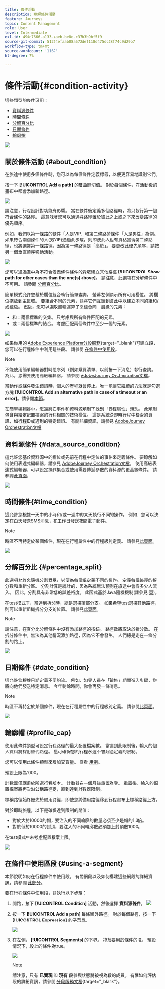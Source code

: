 ```yaml
---
title: 條件活動
description: 瞭解條件活動
feature: Journeys
topic: Content Management
role: User
level: Intermediate
exl-id: 496c7666-a133-4aeb-be8e-c37b3b9bf5f9
source-git-commit: 51254efaab08a572def118d475dc18f74c9d29b7
workflow-type: tm+mt
source-wordcount: '1167'
ht-degree: 7%

---
```


# 條件活動{#condition-activity}

這些類型的條件可用：

* [資料源條件](#data_source_condition)
* [時間條件](#time_condition)
* [分解百分比](#percentage_split)
* [日期條件](#date_condition)
* [輪廓帽](#profile_cap)

![](../assets/journey49.png)

## 關於條件活動 {#about_condition}

在旅途中使用多個條件時，您可以為每個條件定義標籤，以便更容易地識別它們。

按一下 **[!UICONTROL Add a path]** 的雙曲餘切值。 對於每個條件，在活動後的畫布中都會添加新路徑。

![](../assets/journey47.png)

請注意，行程設計對功能有影響。 當在條件後定義多個路徑時，將只執行第一個符合條件的路徑。 這意味著您可以通過將路徑置於彼此之上或之下來改變路徑的優先順序。

例如，我們以第一條路的條件「人是VIP」和第二條路的條件「人是男性」為例。 如果符合兩個條件的人(男VIP)通過此步驟，則即使此人也有資格獲得第二條路徑，也將選擇第一條路徑，因為第一條路徑是「高於」。 要更改此優先順序，請按另一個垂直順序移動活動。

![](../assets/journey48.png)

您可以通過選中為不符合定義條件條件的受眾建立其他路徑 **[!UICONTROL Show path for other cases than the one(s) above]**。 請注意，此選項在分解條件中不可用。 請參閱 [分解百分比](#percentage_split)。

簡單模式允許您基於欄位組合執行簡單查詢。 螢幕左側顯示所有可用欄位。 將欄位拖放到主區域。 要組合不同的元素，請將它們互鎖到彼此中以建立不同的組和/或組級。 然後，您可以選取邏輯運算子來組合同一層級的元素：

* 和：兩個標準的交集。 只考慮與所有條件匹配的元素。
* 或：兩個標準的結合。 考慮匹配兩個條件中至少一個的元素。

![](../assets/journey64.png)

如果你用的 [Adobe Experience Platform分段服務](https://experienceleague.adobe.com/docs/experience-platform/segmentation/home.html){target=&quot;_blank&quot;}可建立段，您可以在行程條件中利用這些段。 請參閱 [在條件中使用段](../building-journeys/condition-activity.md#using-a-segment)。


>[!NOTE]
>
>不能使用簡單編輯器對時間序列（例如購買清單、以前按一下消息）執行查詢。 為此，您需要使用高級編輯器。 請參閱 [AdobeJourney Orchestration文檔](expression/expressionadvanced.md)。

當動作或條件發生錯誤時，個人的歷程就會停止。唯一能讓它繼續的方法就是勾選方塊 **[!UICONTROL Add an alternative path in case of a timeout or an error]**。請參閱[本節](../building-journeys/using-the-journey-designer.md#paths)。

在簡單編輯器中，您還將在事件和資料源類別下找到「行程屬性」類別。 此類別包含與給定配置檔案的行程相關的技術欄位。 這是系統從即時行程中檢索的資訊，如行程ID或遇到的特定錯誤。 有關詳細資訊，請參見 [AdobeJourney Orchestration文檔](expression/journey-properties.md)

## 資料源條件 {#data_source_condition}

這允許您基於資料源中的欄位或先前在行程中定位的事件來定義條件。 要瞭解如何使用表達式編輯器，請參見 [AdobeJourney Orchestration文檔](expression/expressionadvanced.md)。 使用高級表達式編輯器，可以設定操作集合或使用需要傳遞參數的資料源的更高級條件。 請參閱[此頁面](../datasource/external-data-sources.md)。

![](../assets/journey50.png)

## 時間條件{#time_condition}

這允許您根據一天中的小時和/或一週中的某天執行不同的操作。 例如，您可以決定在白天發送SMS消息，在工作日發送夜間電子郵件。

>[!NOTE]
>
>時區不再特定於某個條件，現在在行程屬性中的行程級別定義。 請參見[此頁面](../building-journeys/timezone-management.md)。

![](../assets/journey51.png)

## 分解百分比 {#percentage_split}

此選項允許您隨機分割受眾，以便為每個組定義不同的操作。 定義每個路徑的拆分數和重新分區。 分割計算是統計的，因為系統無法預測在旅途中會有多少人流入。 因此，分割具有非常低的誤差裕度。 此函式基於Java隨機機制(請參見 [頁](https://docs.oracle.com/javase/7/docs/api/java/util/Random.html))。

在test模式下，當達到拆分時，總是選擇頂部分支。 如果希望test選擇其他路徑，則可以重新組織拆分分支的位置。 請參見[此頁面](../building-journeys/testing-the-journey.md)。

>[!NOTE]
>
>請注意，在百分比分解條件中沒有添加路徑的按鈕。 路徑數將取決於拆分數。 在拆分條件中，無法為其他情況添加路徑，因為它不會發生。 人們總是走在一條分割的路上。

![](../assets/journey52.png)

## 日期條件 {#date_condition}

這允許您根據日期定義不同的流。 例如，如果人員在「銷售」期間進入步驟，您將向他們發送特定消息。 今年剩餘時間，你會再發一條消息。

>[!NOTE]
>
>時區不再特定於某個條件，現在在行程屬性中的行程級別定義。 請參閱[此頁面](../building-journeys/timezone-management.md)。

![](../assets/journey53.png)

## 輪廓帽 {#profile_cap}

使用此條件類型可設定行程路徑的最大配置檔案數。 當達到此限制後，輸入的個人資料將採用替代路徑。 這可確保您的行程永遠不會超過定義的限制。

您可以使用此條件類型來增加交貨量。 查看 [用例](ramp-up-deliveries-uc.md)。

預設上限為1000。

計數器僅應用於所選行程版本。 計數器在一個月後重置為零。 重置後，輸入的配置檔案將再次沿公稱路徑走，直到達到計數器限制。

標稱路徑始終優先於備用路徑，即使您將備用路徑移到行程畫布上標稱路徑上方。

對於即時旅程，以下是確保達到限制的閾值：

* 對於大於10000的帽，要注入的不同輪廓的數量必須至少是帽的1.3倍。
* 對於低於10000的封頂，要注入的不同輪廓數必須加上封頂數1000。

在test模式中未考慮配置檔案上限。

![](../assets/profile-cap-condition.png)

## 在條件中使用區段 {#using-a-segment}

本節說明如何在行程條件中使用段。 有關網段以及如何構建這些網段的詳細資訊，請參閱 [此部分](../segment/about-segments.md)。

要在行程條件中使用段，請執行以下步驟：

1. 開路，放下 **[!UICONTROL Condition]** 活動，然後選擇 **資料源條件**。
   ![](../assets/journey47.png)

1. 按一下 **[!UICONTROL Add a path]** 每條額外路徑。 對於每個路徑，按一下 **[!UICONTROL Expression]** 的子菜單。

   ![](../assets/segment3.png)

1. 在左側， **[!UICONTROL Segments]** 的下界。 拖放要用於條件的段。 預設情況下，段上的條件為true。

   ![](../assets/segment4.png)

   >[!NOTE]
   >
   >請注意，只有 **已實現** 和 **現有** 段參與狀態將被視為段的成員。 有關如何評估段的詳細資訊，請參閱 [分段服務文檔](https://experienceleague.adobe.com/docs/experience-platform/segmentation/tutorials/evaluate-a-segment.html#interpret-segment-results){target=&quot;_blank&quot;}。
